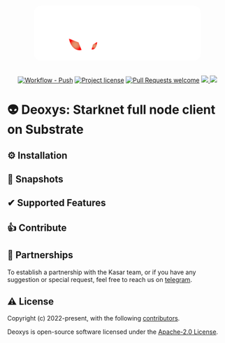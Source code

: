 <!-- markdownlint-disable -->
<div align="center">
    <img src="https://github.com/KasarLabs/brand/blob/main/projects/deoxys/Full/GradientFullWhite.png?raw=true" height="125" style="border-radius: 15px;">
</div>
<div align="center">
<br />
<!-- markdownlint-restore -->

[![Workflow - Push](https://github.com/KasarLabs/deoxys/actions/workflows/push.yml/badge.svg)](https://github.com/KasarLabs/deoxys/actions/workflows/push.yml)
[![Project license](https://img.shields.io/github/license/kasarLabs/deoxys.svg?style=flat-square)](LICENSE)
[![Pull Requests welcome](https://img.shields.io/badge/PRs-welcome-ff69b4.svg?style=flat-square)](https://github.com/kasarLabs/deoxys/issues?q=is%3Aissue+is%3Aopen+label%3A%22help+wanted%22)
<a href="https://twitter.com/KasarLabs">
<img src="https://img.shields.io/twitter/follow/KasarLabs?style=social"/> </a>
<a href="https://github.com/kasarlabs/deoxys">
<img src="https://img.shields.io/github/stars/kasarlabs/deoxys?style=social"/>
</a>

</div>

# 👽 Deoxys: Starknet full node client on Substrate

## ⚙️ Installation

## 📸 Snapshots

## ✔ Supported Features

## 👍 Contribute

## 🤝 Partnerships

To establish a partnership with the Kasar team, or if you have any suggestion or
special request, feel free to reach us on [telegram](https://t.me/kasarlabs).

## ⚠️ License

Copyright (c) 2022-present, with the following
[contributors](https://github.com/KasarLabs/deoxys/graphs/contributors).

Deoxys is open-source software licensed under the
[Apache-2.0 License](https://github.com/KasarLabs/deoxys/blob/main/LICENSE).
